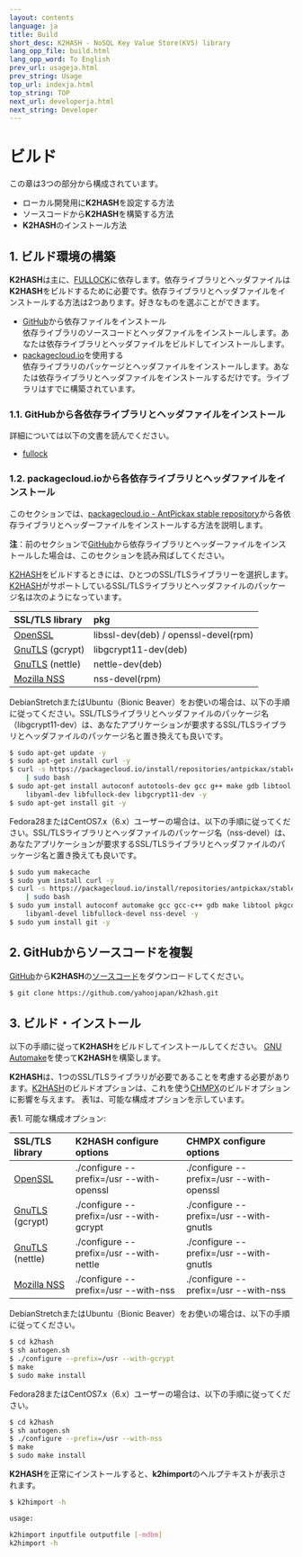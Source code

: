 ```yaml
---
layout: contents
language: ja
title: Build
short_desc: K2HASH - NoSQL Key Value Store(KVS) library
lang_opp_file: build.html
lang_opp_word: To English
prev_url: usageja.html
prev_string: Usage
top_url: indexja.html
top_string: TOP
next_url: developerja.html
next_string: Developer
---
```


# ビルド

この章は3つの部分から構成されています。

* ローカル開発用に**K2HASH**を設定する方法
* ソースコードから**K2HASH**を構築する方法
* **K2HASH**のインストール方法

## 1. ビルド環境の構築

**K2HASH**は主に、[FULLOCK](https://fullock.antpick.ax/indexja.html)に依存します。依存ライブラリとヘッダファイルは**K2HASH**をビルドするために必要です。依存ライブラリとヘッダファイルをインストールする方法は2つあります。好きなものを選ぶことができます。

* [GitHub](https://github.com/yahoojapan)から依存ファイルをインストール  
  依存ライブラリのソースコードとヘッダファイルをインストールします。あなたは依存ライブラリとヘッダファイルをビルドしてインストールします。
* [packagecloud.io](https://packagecloud.io/antpickax/stable)を使用する  
  依存ライブラリのパッケージとヘッダファイルをインストールします。あなたは依存ライブラリとヘッダファイルをインストールするだけです。ライブラリはすでに構築されています。

### 1.1. GitHubから各依存ライブラリとヘッダファイルをインストール

詳細については以下の文書を読んでください。  
* [fullock](https://fullock.antpick.ax/buildja.html)

### 1.2. packagecloud.ioから各依存ライブラリとヘッダファイルをインストール

このセクションでは、[packagecloud.io - AntPickax stable repository](https://packagecloud.io/antpickax/stable)から各依存ライブラリとヘッダーファイルをインストールする方法を説明します。

**注**：前のセクションで[GitHub](https://github.com/yahoojapan)から依存ライブラリとヘッダーファイルをインストールした場合は、このセクションを読み飛ばしてください。

[K2HASH](https://k2hash.antpick.ax/indexja.html)をビルドするときには、ひとつのSSL/TLSライブラリーを選択します。[K2HASH](https://k2hash.antpick.ax/indexja.html)がサポートしているSSL/TLSライブラリとヘッダファイルのパッケージ名は次のようになっています。

| SSL/TLS library | pkg |
|:--|:--|
| [OpenSSL](https://www.openssl.org/) | libssl-dev(deb) / openssl-devel(rpm) |
| [GnuTLS](https://gnutls.org/) (gcrypt) | libgcrypt11-dev(deb) |
| [GnuTLS](https://gnutls.org/) (nettle) | nettle-dev(deb) |
| [Mozilla NSS](https://developer.mozilla.org/en-US/docs/Mozilla/Projects/NSS) | nss-devel(rpm) |

DebianStretchまたはUbuntu（Bionic Beaver）をお使いの場合は、以下の手順に従ってください。SSL/TLSライブラリとヘッダファイルのパッケージ名（libgcrypt11-dev）は、あなたアプリケーションが要求するSSL/TLSライブラリとヘッダファイルのパッケージ名と置き換えても良いです。
```bash
$ sudo apt-get update -y
$ sudo apt-get install curl -y
$ curl -s https://packagecloud.io/install/repositories/antpickax/stable/script.deb.sh \
    | sudo bash
$ sudo apt-get install autoconf autotools-dev gcc g++ make gdb libtool pkg-config \
    libyaml-dev libfullock-dev libgcrypt11-dev -y
$ sudo apt-get install git -y
```

Fedora28またはCentOS7.x（6.x）ユーザーの場合は、以下の手順に従ってください。SSL/TLSライブラリとヘッダファイルのパッケージ名（nss-devel）は、あなたアプリケーションが要求するSSL/TLSライブラリとヘッダファイルのパッケージ名と置き換えても良いです。
```bash
$ sudo yum makecache
$ sudo yum install curl -y
$ curl -s https://packagecloud.io/install/repositories/antpickax/stable/script.rpm.sh \
    | sudo bash
$ sudo yum install autoconf automake gcc gcc-c++ gdb make libtool pkgconfig \
    libyaml-devel libfullock-devel nss-devel -y
$ sudo yum install git -y
```

## 2. GitHubからソースコードを複製

[GitHub](https://github.com/yahoojapan)から**K2HASH**の[ソースコード](https://github.com/yahoojapan/k2hash)をダウンロードしてください。
```bash
$ git clone https://github.com/yahoojapan/k2hash.git
```

## 3. ビルド・インストール

以下の手順に従って**K2HASH**をビルドしてインストールしてください。 [GNU Automake](https://www.gnu.org/software/automake/)を使って**K2HASH**を構築します。

**K2HASH**は、1つのSSL/TLSライブラリが必要であることを考慮する必要があります。[K2HASH](https://k2hash.antpick.ax/indexja.html)のビルドオプションは、これを使う[CHMPX](https://chmpx.antpick.ax/indexja.html)のビルドオプションに影響を与えます。 表1は、可能な構成オプションを示しています。

表1. 可能な構成オプション:

| SSL/TLS library | K2HASH configure options | CHMPX configure options |
|:--|:--|:--|
| [OpenSSL](https://www.openssl.org/) | ./configure \-\-prefix=/usr \-\-with-openssl | ./configure \-\-prefix=/usr \-\-with-openssl |
| [GnuTLS](https://gnutls.org/) (gcrypt)| ./configure \-\-prefix=/usr \-\-with-gcrypt | ./configure \-\-prefix=/usr \-\-with-gnutls |
| [GnuTLS](https://gnutls.org/) (nettle)| ./configure \-\-prefix=/usr \-\-with-nettle | ./configure \-\-prefix=/usr \-\-with-gnutls |
| [Mozilla NSS](https://developer.mozilla.org/en-US/docs/Mozilla/Projects/NSS) | ./configure \-\-prefix=/usr \-\-with-nss | ./configure \-\-prefix=/usr \-\-with-nss |

DebianStretchまたはUbuntu（Bionic Beaver）をお使いの場合は、以下の手順に従ってください。
```bash
$ cd k2hash
$ sh autogen.sh
$ ./configure --prefix=/usr --with-gcrypt
$ make
$ sudo make install
```

Fedora28またはCentOS7.x（6.x）ユーザーの場合は、以下の手順に従ってください。
```bash
$ cd k2hash
$ sh autogen.sh
$ ./configure --prefix=/usr --with-nss
$ make
$ sudo make install
```

**K2HASH**を正常にインストールすると、**k2himport**のヘルプテキストが表示されます。
```bash
$ k2himport -h

usage: 

k2himport inputfile outputfile [-mdbm]
k2himport -h

```
